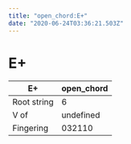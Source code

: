 ```yaml
---
title: "open_chord:E+"
date: "2020-06-24T03:36:21.503Z"
---
```


# E+
E+ | open_chord
--- | ---
Root string | 6
V of | undefined
Fingering | 032110
